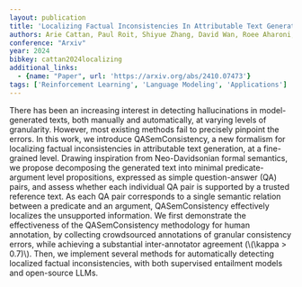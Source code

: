 ```yaml
---
layout: publication
title: 'Localizing Factual Inconsistencies In Attributable Text Generation'
authors: Arie Cattan, Paul Roit, Shiyue Zhang, David Wan, Roee Aharoni, Idan Szpektor, Mohit Bansal, Ido Dagan
conference: "Arxiv"
year: 2024
bibkey: cattan2024localizing
additional_links:
  - {name: "Paper", url: 'https://arxiv.org/abs/2410.07473'}
tags: ['Reinforcement Learning', 'Language Modeling', 'Applications']
---
```

There has been an increasing interest in detecting hallucinations in
model-generated texts, both manually and automatically, at varying levels of
granularity. However, most existing methods fail to precisely pinpoint the
errors. In this work, we introduce QASemConsistency, a new formalism for
localizing factual inconsistencies in attributable text generation, at a
fine-grained level. Drawing inspiration from Neo-Davidsonian formal semantics,
we propose decomposing the generated text into minimal predicate-argument level
propositions, expressed as simple question-answer (QA) pairs, and assess
whether each individual QA pair is supported by a trusted reference text. As
each QA pair corresponds to a single semantic relation between a predicate and
an argument, QASemConsistency effectively localizes the unsupported
information. We first demonstrate the effectiveness of the QASemConsistency
methodology for human annotation, by collecting crowdsourced annotations of
granular consistency errors, while achieving a substantial inter-annotator
agreement (\\(\kappa > 0.7)\\). Then, we implement several methods for
automatically detecting localized factual inconsistencies, with both supervised
entailment models and open-source LLMs.
